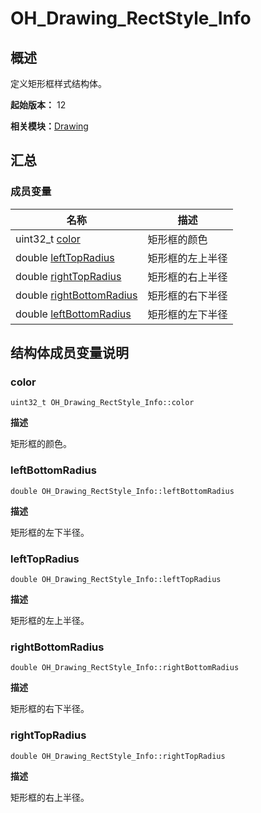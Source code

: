 # OH_Drawing_RectStyle_Info


## 概述

定义矩形框样式结构体。

**起始版本：** 12

**相关模块：**[Drawing](_drawing.md)


## 汇总


### 成员变量

| 名称 | 描述 | 
| -------- | -------- |
| uint32_t [color](#color) | 矩形框的颜色  | 
| double [leftTopRadius](#lefttopradius) | 矩形框的左上半径  | 
| double [rightTopRadius](#righttopradius) | 矩形框的右上半径  | 
| double [rightBottomRadius](#rightbottomradius) | 矩形框的右下半径  | 
| double [leftBottomRadius](#leftbottomradius) | 矩形框的左下半径  | 


## 结构体成员变量说明


### color

```
uint32_t OH_Drawing_RectStyle_Info::color
```
**描述**

矩形框的颜色。


### leftBottomRadius

```
double OH_Drawing_RectStyle_Info::leftBottomRadius
```
**描述**

矩形框的左下半径。


### leftTopRadius

```
double OH_Drawing_RectStyle_Info::leftTopRadius
```
**描述**

矩形框的左上半径。


### rightBottomRadius

```
double OH_Drawing_RectStyle_Info::rightBottomRadius
```
**描述**

矩形框的右下半径。


### rightTopRadius

```
double OH_Drawing_RectStyle_Info::rightTopRadius
```
**描述**

矩形框的右上半径。

